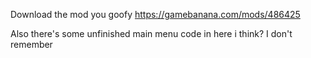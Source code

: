 Download the mod you goofy
https://gamebanana.com/mods/486425

Also there's some unfinished main menu code in here i think? I don't remember